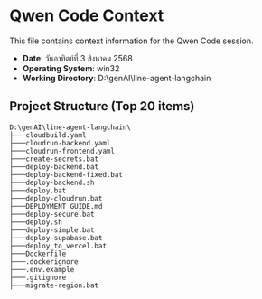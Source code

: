 # Qwen Code Context

This file contains context information for the Qwen Code session.

- **Date**: วันอาทิตย์ที่ 3 สิงหาคม 2568
- **Operating System**: win32
- **Working Directory**: D:\genAI\line-agent-langchain

## Project Structure (Top 20 items)

```
D:\genAI\line-agent-langchain\
├───cloudbuild.yaml
├───cloudrun-backend.yaml
├───cloudrun-frontend.yaml
├───create-secrets.bat
├───deploy-backend.bat
├───deploy-backend-fixed.bat
├───deploy-backend.sh
├───deploy.bat
├───deploy-cloudrun.bat
├───DEPLOYMENT_GUIDE.md
├───deploy-secure.bat
├───deploy.sh
├───deploy-simple.bat
├───deploy-supabase.bat
├───deploy_to_vercel.bat
├───Dockerfile
├───.dockerignore
├───.env.example
├───.gitignore
├───migrate-region.bat
```
